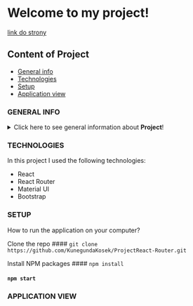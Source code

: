 # Welcome to my project!

[link do strony](https://kunegundakosek.github.io/PageKunegunda/)

## Content of Project
* [General info](#general-info)
* [Technologies](#technologies)
* [Setup](#Setup)
* [Application view](#application-view)

### GENERAL INFO
<details>
<summary>Click here to see general information about <b>Project</b>!</summary>
<b>In this application </b>you will find my projects that I wrote while learning React. I am currently doing the course "React - The Complete Guide (incl Hooks, React Router, Redux)" on Udemy.
</details>

### TECHNOLOGIES
In this project I used the following technologies:
<ul>
  <li>React</li>
  <li>React Router</li>
  <li>Material UI</li>
  <li>Bootstrap</li>
 </ul>

### SETUP
How to run the application on your computer?

Clone the repo #### `git clone https://github.com/KunegundaKosek/ProjectReact-Router.git`

Install NPM packages #### `npm install`

#### `npm start`

### APPLICATION VIEW







